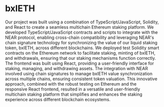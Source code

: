 # bxlETH

Our project was built using a combination of TypeScript/JavaScript, Solidity, and React to create a seamless multichain Ethereum staking platform. 
We developed TypeScript/JavaScript contracts and scripts to integrate with the NEAR protocol, enabling cross-chain compatibility and leveraging NEAR's chain signature technology for synchronizing the value of our liquid staking token, bxlETH, across different blockchains. 
We deployed test Solidity smart contracts on the Ethereum network to facilitate staking, minting of bxlETH, and withdrawals, ensuring that our staking mechanisms function correctly. 
The frontend was built using React, providing a user-friendly interface for staking, managing, and withdrawing assets. 
The integration with NEAR involved using chain signatures to manage bxlETH value synchronization across multiple chains, ensuring consistent token valuation. 
This innovative approach, combined with the robust testing on Ethereum and the responsive React frontend, resulted in a versatile and user-friendly multichain staking platform that simplifies and enhances the staking experience across different blockchain ecosystems.
